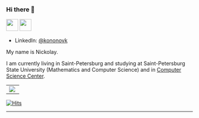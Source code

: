 ### Hi there 👋
 
<a href="https://t.me/kononovnikolay"><img height=32 width=32 src="https://telegrapher.ru/images/download/icons/telegram.svg" /></a> 
<a href="https://vk.com/kkononov99"><img height=32 width=32 src="https://upload.wikimedia.org/wikipedia/commons/2/21/VK.com-logo.svg"/></a>

- LinkedIn: <a href=https://www.linkedin.com/in/nickolay-kononov-774970195/> @kononovk </a>

My name is Nickolay.

I am currently living in Saint-Petersburg and studying at Saint-Petersburg State University (Mathematics and Computer Science) and in [Computer Science Center](https://compscicenter.ru/).

<table>
<tbody>
  <tr>
    <td><img align="left" src="https://github-readme-stats.vercel.app/api?username=kononovk&show_icons=true&hide_border=true&hide_title=true&include_all_commits=true&count_private=true&hide_rank=true" />
    </td>
  </tr>
</tbody>
</table>

[![Hits](https://hits.seeyoufarm.com/api/count/incr/badge.svg?url=https%3A%2F%2Fgithub.com%2Fkononovk&count_bg=%2379C83D&title_bg=%23555555&icon=&icon_color=%23E7E7E7&title=hits&edge_flat=false)](https://hits.seeyoufarm.com)

***
<!---
**My activities**:
+ I'm currently learning Computer Science
  - Mathematics (Calculus, Linear Algebra, Differential Equations, Probability Theory, Graph Theory, Combinatorics)
  - Algorithms & Data structures
  - C++, Python (Haskell, Java, Go, Bash a little)
My small repository with [algorithms and data structures](https://github.com/kononovk/Algorithms-and-Data-structures)
**Hard-skills**:
- Web-site parsing (re, beautifulsoup)
- Linux, bash
- Working with external API
- Git
- SQL
- Linux
- Numpy, Scipy, Matplotlib, Plotly, Pandas, Flask, Telebot
-->
